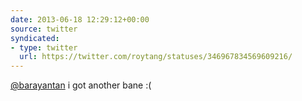 ```yaml
---
date: 2013-06-18 12:29:12+00:00
source: twitter
syndicated:
- type: twitter
  url: https://twitter.com/roytang/statuses/346967834569609216/
---
```


[@barayantan](https://twitter.com/barayantan/) i got another bane :(